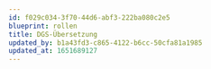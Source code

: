 ```yaml
---
id: f029c034-3f70-44d6-abf3-222ba080c2e5
blueprint: rollen
title: DGS-Übersetzung
updated_by: b1a43fd3-c865-4122-b6cc-50cfa81a1985
updated_at: 1651689127
---
```

